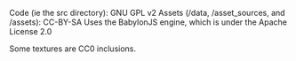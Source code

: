 Code (ie the src directory): GNU GPL v2
Assets (/data, /asset_sources, and /assets): CC-BY-SA
Uses the BabylonJS engine, which is under the Apache License 2.0

Some textures are CC0 inclusions.

